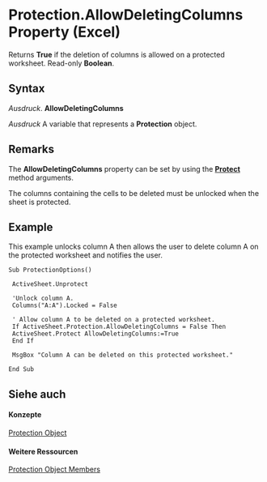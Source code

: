 
# Protection.AllowDeletingColumns Property (Excel)

Returns  **True** if the deletion of columns is allowed on a protected worksheet. Read-only **Boolean**.


## Syntax

 _Ausdruck_. **AllowDeletingColumns**

 _Ausdruck_ A variable that represents a **Protection** object.


## Remarks

The  **AllowDeletingColumns** property can be set by using the **[Protect](ed517a80-eea9-4268-5fbc-69c659beac0e.md)** method arguments.

The columns containing the cells to be deleted must be unlocked when the sheet is protected.


## Example

This example unlocks column A then allows the user to delete column A on the protected worksheet and notifies the user.


```
Sub ProtectionOptions() 
 
 ActiveSheet.Unprotect 
 
 'Unlock column A. 
 Columns("A:A").Locked = False 
 
 ' Allow column A to be deleted on a protected worksheet. 
 If ActiveSheet.Protection.AllowDeletingColumns = False Then 
 ActiveSheet.Protect AllowDeletingColumns:=True 
 End If 
 
 MsgBox "Column A can be deleted on this protected worksheet." 
 
End Sub
```


## Siehe auch


#### Konzepte


[Protection Object](dc13a9dd-bd19-daa2-5093-7182917d5bde.md)
#### Weitere Ressourcen


[Protection Object Members](http://msdn.microsoft.com/library/c916b830-ed4c-3c9d-5cbd-245e32504076%28Office.15%29.aspx)